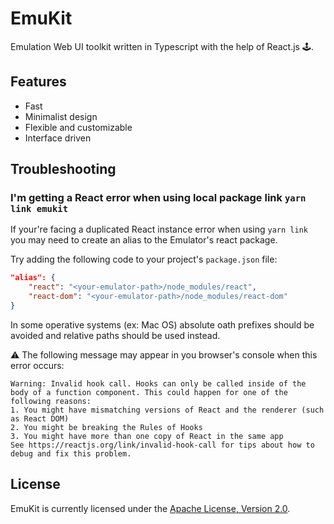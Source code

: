 # EmuKit

Emulation Web UI toolkit written in Typescript with the help of React.js 🕹️.

## Features

* Fast
* Minimalist design
* Flexible and customizable
* Interface driven

## Troubleshooting

### I'm getting a React error when using local package link `yarn link emukit`

If your're facing a duplicated React instance error when using `yarn link` you may need to create an alias to the Emulator's react package.

Try adding the following code to your project's `package.json` file:

```json
"alias": {
    "react": "<your-emulator-path>/node_modules/react",
    "react-dom": "<your-emulator-path>/node_modules/react-dom"
}
```

In some operative systems (ex: Mac OS) absolute oath prefixes should be avoided and relative paths should be used instead.

⚠️ The following message may appear in you browser's console when this error occurs:

```text
Warning: Invalid hook call. Hooks can only be called inside of the body of a function component. This could happen for one of the following reasons:
1. You might have mismatching versions of React and the renderer (such as React DOM)
2. You might be breaking the Rules of Hooks
3. You might have more than one copy of React in the same app
See https://reactjs.org/link/invalid-hook-call for tips about how to debug and fix this problem.
```

## License

EmuKit is currently licensed under the [Apache License, Version 2.0](http://www.apache.org/licenses/).
